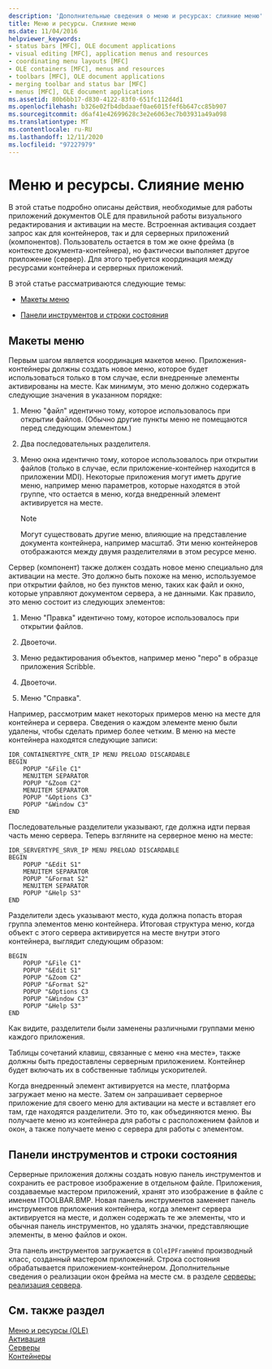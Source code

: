 ```yaml
---
description: 'Дополнительные сведения о меню и ресурсах: слияние меню'
title: Меню и ресурсы. Слияние меню
ms.date: 11/04/2016
helpviewer_keywords:
- status bars [MFC], OLE document applications
- visual editing [MFC], application menus and resources
- coordinating menu layouts [MFC]
- OLE containers [MFC], menus and resources
- toolbars [MFC], OLE document applications
- merging toolbar and status bar [MFC]
- menus [MFC], OLE document applications
ms.assetid: 80b6bb17-d830-4122-83f0-651fc112d4d1
ms.openlocfilehash: b326e02fb4dbdaaef0ae6015fef6b647cc85b907
ms.sourcegitcommit: d6af41e42699628c3e2e6063ec7b03931a49a098
ms.translationtype: MT
ms.contentlocale: ru-RU
ms.lasthandoff: 12/11/2020
ms.locfileid: "97227979"
---
```

# <a name="menus-and-resources-menu-merging"></a>Меню и ресурсы. Слияние меню

В этой статье подробно описаны действия, необходимые для работы приложений документов OLE для правильной работы визуального редактирования и активации на месте. Встроенная активация создает запрос как для контейнеров, так и для серверных приложений (компонентов). Пользователь остается в том же окне фрейма (в контексте документа-контейнера), но фактически выполняет другое приложение (сервер). Для этого требуется координация между ресурсами контейнера и серверных приложений.

В этой статье рассматриваются следующие темы:

- [Макеты меню](#_core_menu_layouts)

- [Панели инструментов и строки состояния](#_core_toolbars_and_status_bars)

## <a name="menu-layouts"></a><a name="_core_menu_layouts"></a> Макеты меню

Первым шагом является координация макетов меню. Приложения-контейнеры должны создать новое меню, которое будет использоваться только в том случае, если внедренные элементы активированы на месте. Как минимум, это меню должно содержать следующие значения в указанном порядке:

1. Меню "файл" идентично тому, которое использовалось при открытии файлов. (Обычно другие пункты меню не помещаются перед следующим элементом.)

1. Два последовательных разделителя.

1. Меню окна идентично тому, которое использовалось при открытии файлов (только в случае, если приложение-контейнер находится в приложении MDI). Некоторые приложения могут иметь другие меню, например меню параметров, которые находятся в этой группе, что остается в меню, когда внедренный элемент активируется на месте.

    > [!NOTE]
    >  Могут существовать другие меню, влияющие на представление документа контейнера, например масштаб. Эти меню контейнеров отображаются между двумя разделителями в этом ресурсе меню.

Сервер (компонент) также должен создать новое меню специально для активации на месте. Это должно быть похоже на меню, используемое при открытии файлов, но без пунктов меню, таких как файл и окно, которые управляют документом сервера, а не данными. Как правило, это меню состоит из следующих элементов:

1. Меню "Правка" идентично тому, которое использовалось при открытии файлов.

1. Двоеточи.

1. Меню редактирования объектов, например меню "перо" в образце приложения Scribble.

1. Двоеточи.

1. Меню "Справка".

Например, рассмотрим макет некоторых примеров меню на месте для контейнера и сервера. Сведения о каждом элементе меню были удалены, чтобы сделать пример более четким. В меню на месте контейнера находятся следующие записи:

```
IDR_CONTAINERTYPE_CNTR_IP MENU PRELOAD DISCARDABLE
BEGIN
    POPUP "&File C1"
    MENUITEM SEPARATOR
    POPUP "&Zoom C2"
    MENUITEM SEPARATOR
    POPUP "&Options C3"
    POPUP "&Window C3"
END
```

Последовательные разделители указывают, где должна идти первая часть меню сервера. Теперь взгляните на серверное меню на месте:

```
IDR_SERVERTYPE_SRVR_IP MENU PRELOAD DISCARDABLE
BEGIN
    POPUP "&Edit S1"
    MENUITEM SEPARATOR
    POPUP "&Format S2"
    MENUITEM SEPARATOR
    POPUP "&Help S3"
END
```

Разделители здесь указывают место, куда должна попасть вторая группа элементов меню контейнера. Итоговая структура меню, когда объект с этого сервера активируется на месте внутри этого контейнера, выглядит следующим образом:

```
BEGIN
    POPUP "&File C1"
    POPUP "&Edit S1"
    POPUP "&Zoom C2"
    POPUP "&Format S2"
    POPUP "&Options C3
    POPUP "&Window C3"
    POPUP "&Help S3"
END
```

Как видите, разделители были заменены различными группами меню каждого приложения.

Таблицы сочетаний клавиш, связанные с меню «на месте», также должны быть предоставлены серверным приложением. Контейнер будет включать их в собственные таблицы ускорителей.

Когда внедренный элемент активируется на месте, платформа загружает меню на месте. Затем он запрашивает серверное приложение для своего меню для активации на месте и вставляет его там, где находятся разделители. Это то, как объединяются меню. Вы получаете меню из контейнера для работы с расположением файлов и окон, а также получаете меню с сервера для работы с элементом.

## <a name="toolbars-and-status-bars"></a><a name="_core_toolbars_and_status_bars"></a> Панели инструментов и строки состояния

Серверные приложения должны создать новую панель инструментов и сохранить ее растровое изображение в отдельном файле. Приложения, создаваемые мастером приложений, хранят это изображение в файле с именем ITOOLBAR.BMP. Новая панель инструментов заменяет панель инструментов приложения контейнера, когда элемент сервера активируется на месте, и должен содержать те же элементы, что и обычная панель инструментов, но удалять значки, представляющие элементы, в меню файлов и окон.

Эта панель инструментов загружается в `COleIPFrameWnd` производный класс, созданный мастером приложений. Строка состояния обрабатывается приложением-контейнером. Дополнительные сведения о реализации окон фрейма на месте см. в разделе [серверы: реализация сервера](servers-implementing-a-server.md).

## <a name="see-also"></a>См. также раздел

[Меню и ресурсы (OLE)](menus-and-resources-ole.md)<br/>
[Активация](activation-cpp.md)<br/>
[Серверы](servers.md)<br/>
[Контейнеры](containers.md)
